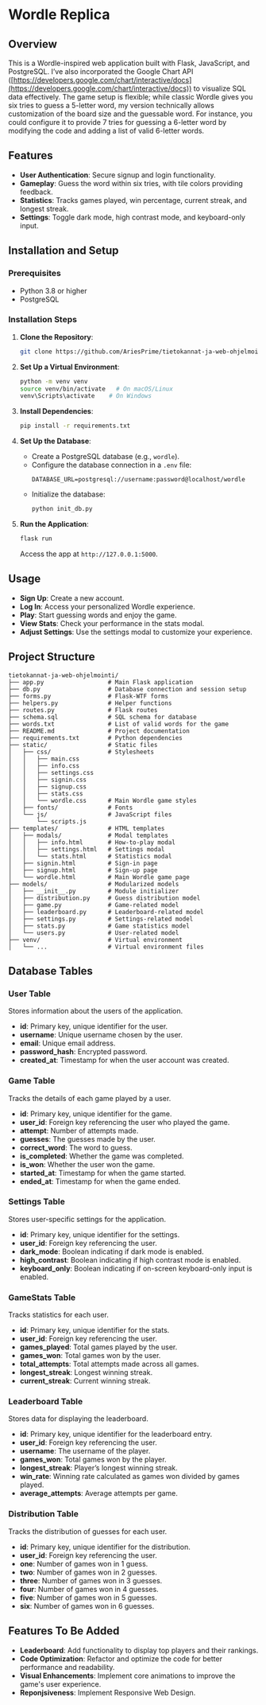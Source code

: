 # Wordle Replica

## Overview

This is a Wordle-inspired web application built with Flask, JavaScript, and PostgreSQL. I’ve also incorporated the Google Chart API ([https://developers.google.com/chart/interactive/docs](https://developers.google.com/chart/interactive/docs)) to visualize SQL data effectively. The game setup is flexible; while classic Wordle gives you six tries to guess a 5-letter word, my version technically allows customization of the board size and the guessable word. For instance, you could configure it to provide 7 tries for guessing a 6-letter word by modifying the code and adding a list of valid 6-letter words.

## Features

- **User Authentication**: Secure signup and login functionality.
- **Gameplay**: Guess the word within six tries, with tile colors providing feedback.
- **Statistics**: Tracks games played, win percentage, current streak, and longest streak.
- **Settings**: Toggle dark mode, high contrast mode, and keyboard-only input.

## Installation and Setup

### Prerequisites

- Python 3.8 or higher
- PostgreSQL

### Installation Steps

1. **Clone the Repository**:

   ```bash
   git clone https://github.com/AriesPrime/tietokannat-ja-web-ohjelmointi
   ```

2. **Set Up a Virtual Environment**:

   ```bash
   python -m venv venv
   source venv/bin/activate   # On macOS/Linux
   venv\Scripts\activate    # On Windows
   ```

3. **Install Dependencies**:

   ```bash
   pip install -r requirements.txt
   ```

4. **Set Up the Database**:

   - Create a PostgreSQL database (e.g., `wordle`).
   - Configure the database connection in a `.env` file:
     ```env
     DATABASE_URL=postgresql://username:password@localhost/wordle
     ```
   - Initialize the database:
     ```bash
     python init_db.py
     ```

5. **Run the Application**:

   ```bash
   flask run
   ```

   Access the app at `http://127.0.0.1:5000`.

## Usage

- **Sign Up**: Create a new account.
- **Log In**: Access your personalized Wordle experience.
- **Play**: Start guessing words and enjoy the game.
- **View Stats**: Check your performance in the stats modal.
- **Adjust Settings**: Use the settings modal to customize your experience.

## Project Structure

```
tietokannat-ja-web-ohjelmointi/
├── app.py                  # Main Flask application
├── db.py                   # Database connection and session setup
├── forms.py                # Flask-WTF forms
├── helpers.py              # Helper functions
├── routes.py               # Flask routes
├── schema.sql              # SQL schema for database
├── words.txt               # List of valid words for the game
├── README.md               # Project documentation
├── requirements.txt        # Python dependencies
├── static/                 # Static files
│   ├── css/                # Stylesheets
│   │   ├── main.css
│   │   ├── info.css
│   │   ├── settings.css
│   │   ├── signin.css
│   │   ├── signup.css
│   │   ├── stats.css
│   │   └── wordle.css      # Main Wordle game styles
│   ├── fonts/              # Fonts
│   └── js/                 # JavaScript files
│       └── scripts.js
├── templates/              # HTML templates
│   ├── modals/             # Modal templates
│   │   ├── info.html       # How-to-play modal
│   │   ├── settings.html   # Settings modal
│   │   └── stats.html      # Statistics modal
│   ├── signin.html         # Sign-in page
│   ├── signup.html         # Sign-up page
│   └── wordle.html         # Main Wordle game page
├── models/                 # Modularized models
│   ├── __init__.py         # Module initializer
│   ├── distribution.py     # Guess distribution model
│   ├── game.py             # Game-related model
│   ├── leaderboard.py      # Leaderboard-related model
│   ├── settings.py         # Settings-related model
│   ├── stats.py            # Game statistics model
│   └── users.py            # User-related model
├── venv/                   # Virtual environment
│   └── ...                 # Virtual environment files

```

## Database Tables

### User Table

Stores information about the users of the application.

- **id**: Primary key, unique identifier for the user.
- **username**: Unique username chosen by the user.
- **email**: Unique email address.
- **password\_hash**: Encrypted password.
- **created\_at**: Timestamp for when the user account was created.

### Game Table

Tracks the details of each game played by a user.

- **id**: Primary key, unique identifier for the game.
- **user\_id**: Foreign key referencing the user who played the game.
- **attempt**: Number of attempts made.
- **guesses**: The guesses made by the user.
- **correct\_word**: The word to guess.
- **is\_completed**: Whether the game was completed.
- **is\_won**: Whether the user won the game.
- **started\_at**: Timestamp for when the game started.
- **ended\_at**: Timestamp for when the game ended.

### Settings Table

Stores user-specific settings for the application.

- **id**: Primary key, unique identifier for the settings.
- **user\_id**: Foreign key referencing the user.
- **dark\_mode**: Boolean indicating if dark mode is enabled.
- **high\_contrast**: Boolean indicating if high contrast mode is enabled.
- **keyboard\_only**: Boolean indicating if on-screen keyboard-only input is enabled.

### GameStats Table

Tracks statistics for each user.

- **id**: Primary key, unique identifier for the stats.
- **user\_id**: Foreign key referencing the user.
- **games\_played**: Total games played by the user.
- **games\_won**: Total games won by the user.
- **total\_attempts**: Total attempts made across all games.
- **longest\_streak**: Longest winning streak.
- **current\_streak**: Current winning streak.

### Leaderboard Table

Stores data for displaying the leaderboard.

- **id**: Primary key, unique identifier for the leaderboard entry.
- **user\_id**: Foreign key referencing the user.
- **username**: The username of the player.
- **games\_won**: Total games won by the player.
- **longest\_streak**: Player’s longest winning streak.
- **win\_rate**: Winning rate calculated as games won divided by games played.
- **average\_attempts**: Average attempts per game.

### Distribution Table

Tracks the distribution of guesses for each user.

- **id**: Primary key, unique identifier for the distribution.
- **user\_id**: Foreign key referencing the user.
- **one**: Number of games won in 1 guess.
- **two**: Number of games won in 2 guesses.
- **three**: Number of games won in 3 guesses.
- **four**: Number of games won in 4 guesses.
- **five**: Number of games won in 5 guesses.
- **six**: Number of games won in 6 guesses.

## Features To Be Added

- **Leaderboard**: Add functionality to display top players and their rankings.
- **Code Optimization**: Refactor and optimize the code for better performance and readability.
- **Visual Enhancements**: Implement core animations to improve the game's user experience.
- **Reponjsiveness**: Implement Responsive Web Design.
